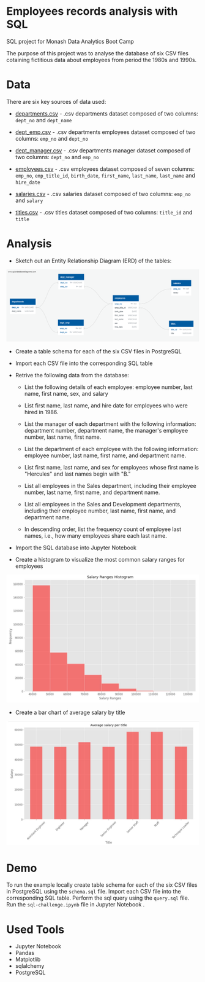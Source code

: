 # Employees records analysis with SQL
SQL project for Monash Data Analytics Boot Camp

The purpose of this project was to analyse the database of six CSV files cotaining fictitious data about employees from period the 1980s and 1990s.

# Data

There are six key sources of data used:

* [departments.csv](EmployeeSQL/departments.csv) - .csv departments dataset composed of two columns: `dept_no` and `dept_name`

* [dept_emp.csv](EmployeeSQL/dept_emp.csv) - .csv departments employees dataset composed of two columns: `emp_no` and `dept_no`

* [dept_manager.csv](EmployeeSQL/dept_manager.csv) - .csv departments manager dataset composed of two columns: `dept_no` and `emp_no`

* [employees.csv](EmployeeSQL/employees.csv) - .csv employees dataset composed of seven columns: `emp_no`, `emp_title_id`, `birth_date`, `first_name`, `last_name`, `last_name` and `hire_date`

* [salaries.csv](EmployeeSQL/salaries.csv) - .csv salaries dataset composed of two columns: `emp_no` and `salary`

* [titles.csv](EmployeeSQL/departments.csv) - .csv titles dataset composed of two columns: `title_id` and `title`

# Analysis

* Sketch out an Entity Relationship Diagram (ERD) of the tables:

![ERD](QuickDBD_Diagram.png)

* Create a table schema for each of the six CSV files in PostgreSQL

* Import each CSV file into the corresponding SQL table

* Retrive the following data from the database:
    * List the following details of each employee: employee number, last name, first name, sex, and salary
    * List first name, last name, and hire date for employees who were hired in 1986.

    * List the manager of each department with the following information: department number, department name, the manager's employee number, last name, first name.

    * List the department of each employee with the following information: employee number, last name, first name, and department name.

    * List first name, last name, and sex for employees whose first name is "Hercules" and last names begin with "B."

    * List all employees in the Sales department, including their employee number, last name, first name, and department name.

    * List all employees in the Sales and Development departments, including their employee number, last name, first name, and department name.

    * In descending order, list the frequency count of employee last names, i.e., how many employees share each last name.

* Import the SQL database into Jupyter Notebook 

* Create a histogram to visualize the most common salary ranges for employees

![salary](Images/salary.JPG)

* Create a bar chart of average salary by title

![salary_per_title](Images/salary_per_title.JPG)


# Demo

To run the example locally create table schema for each of the six CSV files in PostgreSQL using the `schema.sql` file. Import each CSV file into the corresponding SQL table. Perform the sql query using the `query.sql` file. Run the `sql-challenge.ipynb` file in Jupyter Notebook .


# Used Tools
 * Jupyter Notebook 
 * Pandas
 * Matplotlib
 * sqlalchemy  
 * PostgreSQL
